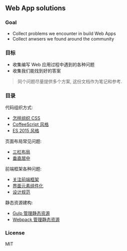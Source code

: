 
Web App solutions
----

### Goal

* Collect problems we encounter in build Web Apps
* Collect anwsers we found around the community

### 目标

* 收集编写 Web 应用过程中遇到的各种问题
* 收集我们能找到好的答案

> 同个问题尽量提供多个方案, 这份文档作为笔记和参考.

### 目录

代码组织方式:

* [怎样组织 CSS](./cases/coding-style.md)
* [CoffeeScript 风格]()
* [ES 2015 风格]()

页面布局常见问题:

* [三栏布局](./cases/layout.md)
* [垂直居中](./cases/layout.md#centered-vertically)


前端框架各种问题:

* [关注前端框架](./cases/mvc.md)
* [界面元素组件化](./cases/ui-components.md)
* [设计规范](./cases/design-guidelines.md)

静态资源建构:

* [Gulp 管理静态资源](./cases/assets-building.md)
* [Webpack 管理静态资源](./cases/assets-building.md)

### License

MIT
